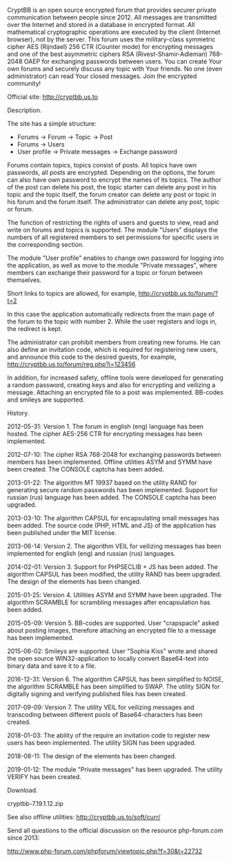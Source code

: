 ﻿CryptBB is an open source encrypted forum that provides securer private communication between people since 2012. All messages are transmitted over the Internet and stored in a database in encrypted format. All mathematical cryptographic operations are executed by the client (Internet browser), not by the server. This forum uses the military-class symmetric cipher AES (Rijndael) 256 CTR (Counter mode) for encrypting messages and one of the best asymmetric ciphers RSA (Rivest-Shamir-Adleman) 768-2048 OAEP for exchanging passwords between users. You can create Your own forums and securely discuss any topic with Your friends. No one (even administrator) can read Your closed messages. Join the encrypted community!

Official site: http://cryptbb.us.to

Description.

The site has a simple structure:
- Forums &#8594; Forum &#8594; Topic &#8594; Post
- Forums &#8594; Users
- User profile &#8594; Private messages &#8594; Exchange password

Forums contain topics, topics consist of posts. All topics have own passwords, all posts are encrypted. Depending on the options, the forum can also have own password to encrypt the names of its topics. The author of the post can delete his post, the topic starter can delete any post in his topic and the topic itself, the forum creator can delete any post or topic in his forum and the forum itself. The administrator can delete any post, topic or forum.

The function of restricting the rights of users and guests to view, read and write on forums and topics is supported. The module "Users" displays the numbers of all registered members to set permissions for specific users in the corresponding section.

The module "User profile" enables to change own password for logging into the application, as well as move to the module "Private messages", where members can exchange their password for a topic or forum between themselves.

Short links to topics are allowed, for example, http://cryptbb.us.to/forum/?t=2

In this case the application automatically redirects from the main page of the forum to the topic with number 2. While the user registers and logs in, the redirect is kept.

The administrator can prohibit members from creating new forums. He can also define an invitation code, which is required for registering new users, and announce this code to the desired guests, for example, http://cryptbb.us.to/forum/reg.php?i=123456

In addition, for increased safety, offline tools were developed for generating a random password, creating keys and also for encrypting and veilizing a message. Attaching an encrypted file to a post was implemented. BB-codes and smileys are supported.

History.

2012-05-31: Version 1. The forum in english (eng) language has been hosted. The cipher AES-256 CTR for encrypting messages has been implemented.

2012-07-10: The cipher RSA 768-2048 for exchanging passwords between members has been implemented. Offline utilities ASYM and SYMM have been created. The CONSOLE captcha has been added.

2013-01-22: The algorithm MT 19937 based on the utility RAND for generating secure random passwords has been implemented. Support for russian (rus) language has been added. The CONSOLE captcha has been upgraded.

2013-03-10: The algorithm CAPSUL for encapsulating small messages has been added. The source code (PHP, HTML and JS) of the application has been published under the MIT license.

2013-06-14: Version 2. The algorithm VEIL for veilizing messages has been implemented for english (eng) and russian (rus) languages.

2014-02-01: Version 3. Support for PHPSECLIB + JS has been added. The algorithm CAPSUL has been modified, the utility RAND has been upgraded. The design of the elements has been changed.

2015-01-25: Version 4. Utilities ASYM and SYMM have been upgraded. The algorithm SCRAMBLE for scrambling messages after encapsulation has been added.

2015-05-09: Version 5. BB-codes are supported. User "crapspacle" asked about posting images, therefore attaching an encrypted file to a message has been implemented.

2015-06-02: Smileys are supported. User "Sophia Kiss" wrote and shared the open source WIN32-application to locally convert Base64-text into binary data and save it to a file.

2016-12-31: Version 6. The algorithm CAPSUL has been simplified to NOISE, the algorithm SCRAMBLE has been simplified to SWAP. The utility SIGN for digitally signing and verifying published files has been created.

2017-09-09: Version 7. The utility VEIL for veilizing messages and transcoding between different pools of Base64-characters has been created.

2018-01-03: The ability of the require an invitation code to register new users has been implemented. The utility SIGN has been upgraded.

2018-08-11: The design of the elements has been changed.

2019-01-12: The module "Private messages" has been upgraded. The utility VERIFY has been created.

Download.

cryptbb-7.19.1.12.zip

See also offline utilities: http://cryptbb.us.to/soft/curr/

Send all questions to the official discussion on the resource php-forum.com since 2013:

http://www.php-forum.com/phpforum/viewtopic.php?f=30&t=22732
